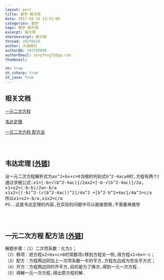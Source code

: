 ```yaml
---
layout: post
title: 数学 解方程
date: 2017-04-10 13:51:00
categories: 数学
tags: 数学 解方程
excerpt: 解方程
shareexcerpt: 解方程
thread: 20170410
author: 大海明月
authorQQ: 593705098
authorEmail: zengfeng75@qq.com
thumbnail:

sh: true
sh_csharp: true
sh_java: true
---
```




<h2 class="nav1">相关文档</h2>
<p><a target="_blank" href="http://baike.baidu.com/link?url=qBDh4xCW42hifiBXv7f18XriJQwr29XUZTi61_5toJVtlDBnQvShFafmYyACN11SAIxJsihezNsWydgAuxMiOOsjsBStmMpQNSMIQey0h1ltctgaAukKBrL3weLrhjnls6Eo6n7cciMbkxNXiOckj_">一元二次方程</a></p>
<p><a target="_blank" href="https://www.zybang.com/question/c423d99079c1d37f3c8262baaa4af313.html">韦达定理</a></p>
<p><a target="_blank" href="https://www.zybang.com/question/d51e71c5a9e7a2c8440c4a4d64733297.html">一元二次方程 配方法</a></p>


<br>
<br>


<h2 class="nav1">韦达定理 <a href="https://www.zybang.com/question/c423d99079c1d37f3c8262baaa4af313.html">[外链]</a></h2>
<pre>
设一元二次方程解析式为ax^2+bx+c=0当根的判别式b^2-4ac≥0时,方程有两个实数根 
通过求根公式:x1=[-b+√(b^2-4ac)]/2ax2=[-b-√(b^2-4ac)]/2a,
x1+x2=(-b-b)/2a=-b/a 
x1x2=[(-b)^2-(√(b^2-4ac))^2]/4a^2 =[b^2-b^2+4ac]/4a^2=c/a 
所以x1+x2=-b/a,x1x2=c/a 
PS..这是韦达定理的内容,在实际的问题中可以直接使用,不需要再推导
</pre>
<br>
<br>


<h2 class="nav1">一元二次方程 配方法 <a href="https://www.zybang.com/question/d51e71c5a9e7a2c8440c4a4d64733297.html">[外链]</a></h2>
<pre>
解题步骤：（1）二次项系数：化为1；
（2）移项：把方程x2+bx+c=0的常数项c移到方程另一侧,得方程x2+bx=-c；
（3）配方：方程两边同加上一次项系数一半的平方,方程左边成为完全平方式；
（4）开方：方程两边同时开平方,目的是为了降次,得到一元一次方程.
（5）得解一元一次方程,得出原方程的解.
</pre>

